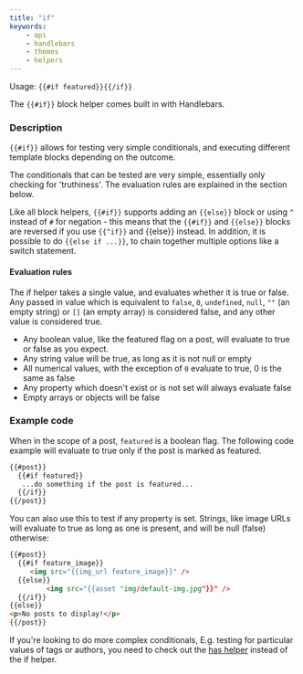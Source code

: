 ```yaml
---
title: "if"
keywords:
    - api
    - handlebars
    - themes
    - helpers
---
```


Usage: `{{#if featured}}{{/if}}`

The `{{#if}}` block helper comes built in with Handlebars.

### Description

`{{#if}}` allows for testing very simple conditionals, and executing different template blocks depending on the outcome.

The conditionals that can be tested are very simple, essentially only checking for 'truthiness'. The evaluation rules are explained in the section below.

Like all block helpers, `{{#if}}` supports adding an `{{else}}` block or using `^` instead of `#` for negation - this means that the `{{#if}}` and `{{else}}` blocks are reversed if you use `{{^if}}` and {{else}} instead. In addition, it is possible to do `{{else if ...}}`, to chain together multiple options like a switch statement.

#### Evaluation rules

The if helper takes a single value, and evaluates whether it is true or false. Any passed in value which is equivalent to `false`, `0`, `undefined`, `null`, `""` (an empty string) or `[]` (an empty array) is considered false, and any other value is considered true.

 - Any boolean value, like the featured flag on a post, will evaluate to true or false as you expect.
 - Any string value will be true, as long as it is not null or empty
 - All numerical values, with the exception of `0` evaluate to true, 0 is the same as false
 - Any property which doesn't exist or is not set will always evaluate false
 - Empty arrays or objects will be false

### Example code

When in the scope of a post, `featured` is a boolean flag. The following code example will evaluate to true only if the post is marked as featured.

```html
{{#post}}
  {{#if featured}}
   ...do something if the post is featured...
  {{/if}}
{{/post}}
```

You can also use this to test if any property is set. Strings, like image URLs will evaluate to true as long as one is present, and will be null (false) otherwise:

```html
{{#post}}
  {{#if feature_image}}
     <img src="{{img_url feature_image}}" />
  {{else}}
		 <img src="{{asset "img/default-img.jpg"}}" />
  {{/if}}
{{else}}
<p>No posts to display!</p>
{{/post}}
```

If you're looking to do more complex conditionals, E.g. testing for particular values of tags or authors, you need to check out the [has helper](doc:has) instead of the if helper.
